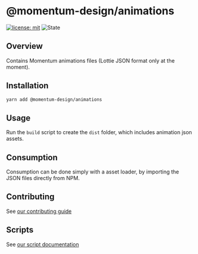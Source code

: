 # @momentum-design/animations

[![license: mit](https://img.shields.io/badge/License-MIT-blueviolet?style=flat-square)](https://github.com/momentum-design/momentum-design/blob/main/LICENSE)
![State](https://img.shields.io/badge/State-Alpha-blue?style=flat-square)

## Overview

Contains Momentum animations files (Lottie JSON format only at the moment).

## Installation

```bash
yarn add @momentum-design/animations
```

## Usage

Run the `build` script to create the `dist` folder, which includes animation json assets.

## Consumption

Consumption can be done simply with a asset loader, by importing the JSON files directly from NPM.

## Contributing

See [our contributing guide](./CONTRIBUTING.md)

## Scripts

See [our script documentation](./SCRIPTS.md)
